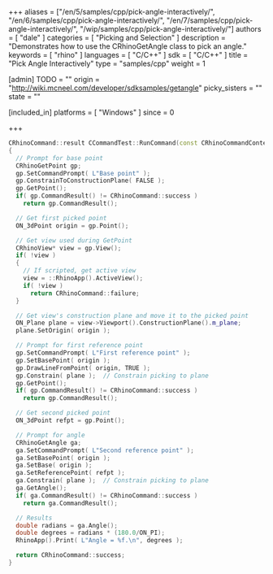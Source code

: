 +++
aliases = ["/en/5/samples/cpp/pick-angle-interactively/", "/en/6/samples/cpp/pick-angle-interactively/", "/en/7/samples/cpp/pick-angle-interactively/", "/wip/samples/cpp/pick-angle-interactively/"]
authors = [ "dale" ]
categories = [ "Picking and Selection" ]
description = "Demonstrates how to use the CRhinoGetAngle class to pick an angle."
keywords = [ "rhino" ]
languages = [ "C/C++" ]
sdk = [ "C/C++" ]
title = "Pick Angle Interactively"
type = "samples/cpp"
weight = 1

[admin]
TODO = ""
origin = "http://wiki.mcneel.com/developer/sdksamples/getangle"
picky_sisters = ""
state = ""

[included_in]
platforms = [ "Windows" ]
since = 0

+++

```cpp
CRhinoCommand::result CCommandTest::RunCommand(const CRhinoCommandContext& context)
{
  // Prompt for base point
  CRhinoGetPoint gp;
  gp.SetCommandPrompt( L"Base point" );
  gp.ConstrainToConstructionPlane( FALSE );
  gp.GetPoint();
  if( gp.CommandResult() != CRhinoCommand::success )
    return gp.CommandResult();

  // Get first picked point
  ON_3dPoint origin = gp.Point();

  // Get view used during GetPoint
  CRhinoView* view = gp.View();
  if( !view )
  {
    // If scripted, get active view
    view = ::RhinoApp().ActiveView();
    if( !view )
      return CRhinoCommand::failure;
  }

  // Get view's construction plane and move it to the picked point
  ON_Plane plane = view->Viewport().ConstructionPlane().m_plane;
  plane.SetOrigin( origin );

  // Prompt for first reference point
  gp.SetCommandPrompt( L"First reference point" );
  gp.SetBasePoint( origin );
  gp.DrawLineFromPoint( origin, TRUE );
  gp.Constrain( plane );  // Constrain picking to plane
  gp.GetPoint();
  if( gp.CommandResult() != CRhinoCommand::success )
    return gp.CommandResult();

  // Get second picked point
  ON_3dPoint refpt = gp.Point();

  // Prompt for angle
  CRhinoGetAngle ga;
  ga.SetCommandPrompt( L"Second reference point" );
  ga.SetBasePoint( origin );
  ga.SetBase( origin );
  ga.SetReferencePoint( refpt );
  ga.Constrain( plane );  // Constrain picking to plane
  ga.GetAngle();
  if( ga.CommandResult() != CRhinoCommand::success )
    return ga.CommandResult();

  // Results
  double radians = ga.Angle();
  double degrees = radians * (180.0/ON_PI);
  RhinoApp().Print( L"Angle = %f.\n", degrees );

  return CRhinoCommand::success;
}
```
